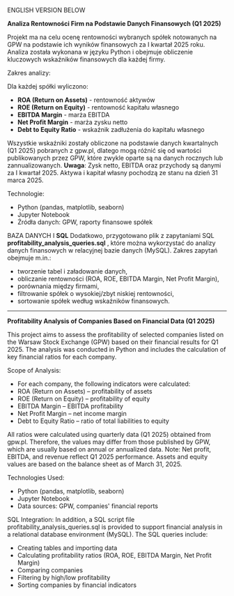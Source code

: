 ENGLISH VERSION BELOW

**Analiza Rentowności Firm na Podstawie Danych Finansowych (Q1 2025)**

Projekt ma na celu ocenę rentowności wybranych spółek notowanych na GPW na podstawie ich wyników finansowych za I kwartał 2025 roku. 
Analiza została wykonana w języku Python i obejmuje obliczenie kluczowych wskaźników finansowych dla każdej firmy.

Zakres analizy:

Dla każdej spółki wyliczono:
- **ROA (Return on Assets)** - rentowność aktywów
- **ROE (Return on Equity)** - rentowność kapitału własnego
- **EBITDA Margin** - marża EBITDA
- **Net Profit Margin** - marża zysku netto
- **Debt to Equity Ratio** - wskaźnik zadłużenia do kapitału własnego

Wszystkie wskaźniki zostały obliczone na podstawie danych kwartalnych (Q1 2025) pobranych z gpw.pl, dlatego mogą różnić się od wartości publikowanych przez GPW, które zwykle oparte są na danych rocznych lub zannualizowanych.
**Uwaga**: Zysk netto, EBITDA oraz przychody są danymi za I kwartał 2025. Aktywa i kapitał własny pochodzą ze stanu na dzień 31 marca 2025.

Technologie:
- Python (pandas, matplotlib, seaborn)
- Jupyter Notebook
- Źródła danych: GPW, raporty finansowe spółek

BAZA DANYCH I **SQL**
Dodatkowo, przygotowano plik z zapytaniami SQL **profitability_analysis_queries.sql** , które można wykorzystać do analizy danych finansowych w relacyjnej bazie danych (MySQL).
Zakres zapytań obejmuje m.in.:
- tworzenie tabel i załadowanie danych,
- obliczanie rentowności (ROA, ROE, EBITDA Margin, Net Profit Margin),
- porównania między firmami,
- filtrowanie spółek o wysokiej/zbyt niskiej rentowności,
- sortowanie spółek według wskaźników finansowych.

---------------------------------------------------

**Profitability Analysis of Companies Based on Financial Data (Q1 2025)**

This project aims to assess the profitability of selected companies listed on the Warsaw Stock Exchange (GPW) based on their financial results for Q1 2025. The analysis was conducted in Python and includes the calculation of key financial ratios for each company.

Scope of Analysis:

- For each company, the following indicators were calculated:
- ROA (Return on Assets) – profitability of assets
- ROE (Return on Equity) – profitability of equity
- EBITDA Margin – EBITDA profitability
- Net Profit Margin – net income margin
- Debt to Equity Ratio – ratio of total liabilities to equity

All ratios were calculated using quarterly data (Q1 2025) obtained from gpw.pl. Therefore, the values may differ from those published by GPW, which are usually based on annual or annualized data. Note: Net profit, EBITDA, and revenue reflect Q1 2025 performance. Assets and equity values are based on the balance sheet as of March 31, 2025.

Technologies Used:

- Python (pandas, matplotlib, seaborn)
- Jupyter Notebook
- Data sources: GPW, companies' financial reports

SQL Integration:
In addition, a SQL script file profitability_analysis_queries.sql is provided to support financial analysis in a relational database environment (MySQL). The SQL queries include:

- Creating tables and importing data
- Calculating profitability ratios (ROA, ROE, EBITDA Margin, Net Profit Margin)
- Comparing companies
- Filtering by high/low profitability
- Sorting companies by financial indicators
